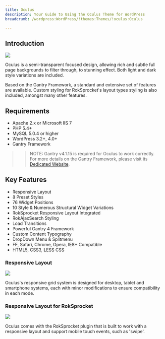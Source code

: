 ```yaml
---
title: Oculus
description: Your Guide to Using the Oculus Theme for WordPress
breadcrumb: /wordpress:WordPress/!themes:Themes/!oculus:Oculus

---
```


Introduction
-----

![][theme]

Oculus is a semi-transparent focused design, allowing rich and subtle full page backgrounds to filter through, to stunning effect. Both light and dark style variations are included.

Based on the Gantry Framework, a standard and extensive set of features are available. Custom styling for RokSprocket's layout types styling is also included, amongst many other features.

Requirements
-----

* Apache 2.x or Microsoft IIS 7
* PHP 5.4+
* MySQL 5.0.4 or higher
* WordPress 3.2+, 4.0+
* Gantry Framework

>> NOTE: Gantry v4.1.15 is required for Oculus to work correctly. For more details on the Gantry Framework, please visit its [Dedicated Website][gantry].

Key Features
-----

* Responsive Layout
* 8 Preset Styles
* 76 Widget Positions
* 10 Style & Numerous Structural Widget Variations
* RokSprocket Responsive Layout Integrated
* RokAjaxSearch Styling
* Load Transitions
* Powerful Gantry 4 Framework
* Custom Content Typography
* DropDown Menu & Splitmenu
* FF, Safari, Chrome, Opera, IE8+ Compatible
* HTML5, CSS3, LESS CSS

### Responsive Layout

![][responsive]

Oculus's responsive grid system is designed for desktop, tablet and smartphone systems, each with minor modifications to ensure compatibility in each mode.

### Responsive Layout for RokSprocket

![][roksprocket]

Oculus comes with the RokSprocket plugin that is built to work with a responsive layout and support mobile touch events, such as 'swipe'.

[gantry]: http://gantry.org/
[gantry_install]: ../../start/gantry.md
[download]: http://www.rockettheme.com/wordpress-downloads/club/3516-oculus
[theme]: assets/oculus.jpeg
[responsive]: assets/responsive.jpg
[roksprocket]: assets/roksprocket.jpg
[filezilla]: https://filezilla-project.org
[launcher]: ../../start/rocketlauncher.md